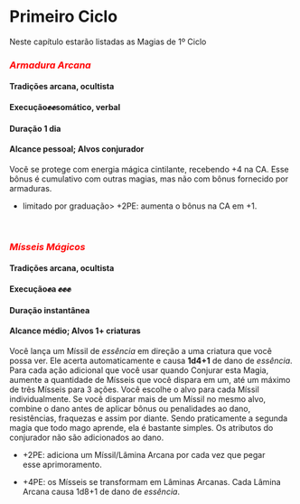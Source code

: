 # Primeiro Ciclo

Neste capítulo estarão listadas as Magias de 1º Ciclo

### <span style="color:red"> *Armadura Arcana*</span>
#### **Tradições** arcana, ocultista
#### **Execução**✊✊somático, verbal
#### **Duração** 1 dia
#### **Alcance** pessoal; **Alvos** conjurador

Você se protege com energia mágica cintilante, recebendo +4 
na CA. Esse bônus é cumulativo com outras magias, mas não com 
bônus fornecido por armaduras.

+ limitado por graduação> +2PE: aumenta o bônus na CA em +1.

</br>

### <span style="color:red"> *Mísseis Mágicos*</span>
#### **Tradições** arcana, ocultista
#### **Execução**✊a ✊✊✊
#### **Duração** instantânea
#### **Alcance** médio; **Alvos** 1+ criaturas

Você lança um Míssil de *essência* em direção a uma criatura que você possa ver. Ele acerta automaticamente e causa **1d4+1** de dano de *essência*. Para cada ação adicional que você usar quando Conjurar esta Magia, aumente a quantidade de Mísseis que você dispara em um, até um máximo de três Mísseis para 3 ações. Você escolhe o alvo para cada Míssil individualmente. Se você disparar mais de um Míssil no mesmo alvo, combine o dano antes de aplicar bônus ou penalidades ao dano, resistências, fraquezas e assim por diante. Sendo praticamente a segunda magia que todo mago aprende, ela é bastante simples. Os atributos do conjurador não são adicionados ao dano.


+ +2PE: adiciona um Míssil/Lâmina Arcana por cada vez que pegar esse aprimoramento.

+ +4PE: os Mísseis se transformam em Lâminas Arcanas. Cada Lâmina Arcana causa 1d8+1 de dano de *essência*.
